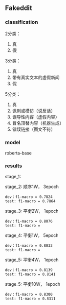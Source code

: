 ## Fakeddit

### classification
2分类：

1. 真
2. 假

3分类：

1. 真
2. 带有真实文本的虚假新闻
3. 假

5分类：

1. 真
2. 讽刺或模仿（说反话）
3. 误导性内容（虚假内容）
4. 冒名顶替内容（机器生成）
5. 错误链接（图文不符）

### model

roberta-base

### results

stage_1:

stage_2: 顺序1W， 3epoch

    dev：f1-macro = 0.7824
    test: f1-macro = 0.7864

stage_3: 平衡2W， 1epoch

    dev：f1-macro = 0.8076
    test: f1-macro = 

stage_4: 平衡1W， 5epoch

    dev：f1-macro = 0.8033
    test: f1-macro = 

stage_5: 平衡4W， 1epoch

    dev：f1-macro = 0.8139
    test: f1-macro = 0.8141

stage_5: 平衡10W， 1epoch

    dev：f1-macro = 0.8300
    test: f1-macro = 0.8311
